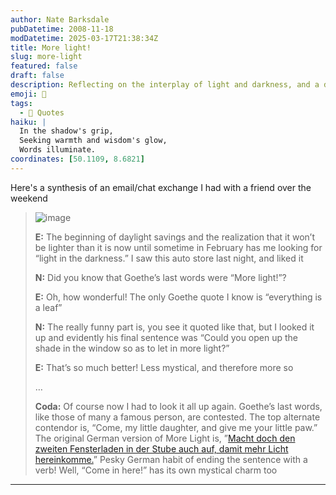 ```yaml
---
author: Nate Barksdale
pubDatetime: 2008-11-18
modDatetime: 2025-03-17T21:38:34Z
title: More light!
slug: more-light
featured: false
draft: false
description: Reflecting on the interplay of light and darkness, and a discussion on Goethe's fascinating last words.
emoji: 🌅
tags:
  - 📖 Quotes
haiku: |
  In the shadow's grip,  
  Seeking warmth and wisdom's glow,  
  Words illuminate.
coordinates: [50.1109, 8.6821]
---
```


Here's a synthesis of an email/chat exchange I had with a friend over the weekend

> ![image](http://culture-making.com/media/DSCF0023.jpg)
>
> **E:** The beginning of daylight savings and the realization that it won’t be lighter than it is now until sometime in February has me looking for “light in the darkness.” I saw this auto store last night, and liked it
>
> **N:** Did you know that Goethe’s last words were “More light!”?
>
> **E:** Oh, how wonderful! The only Goethe quote I know is “everything is a leaf”
>
> **N:** The really funny part is, you see it quoted like that, but I looked it up and evidently his final sentence was “Could you open up the shade in the window so as to let in more light?”
>
> **E:** That’s so much better! Less mystical, and therefore more so
>
> …
>
> **Coda:** Of course now I had to look it all up again. Goethe’s last words, like those of many a famous person, are contested. The top alternate contendor is, “Come, my little daughter, and give me your little paw.” The original German version of More Light is, ”[Macht doch den zweiten Fensterladen in der Stube auch auf, damit mehr Licht hereinkomme.](http://books.google.com/books?id=MC4TAAAAYAAJ&pg=PA677&dq=goethe+%22mehr+licht%22+zweiten&lr=&as_brr=1&ei=gxMjSfWBNZLakASZx_yZDg)” Pesky German habit of ending the sentence with a verb! Well, “Come in here!” has its own mystical charm too

---
